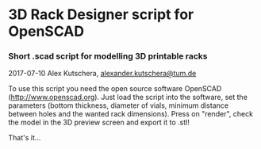 # 3D Rack Designer script for OpenSCAD

### Short .scad script for modelling  3D printable racks
2017-07-10 Alex Kutschera, alexander.kutschera@tum.de

To use this script you need the open source software OpenSCAD (http://www.openscad.org). Just load the script into the software, set the parameters (bottom thickness, diameter of vials, minimum distance between holes and the wanted rack dimensions). Press on "render", check the model in the 3D preview screen and export it to .stl!

That's it... 
